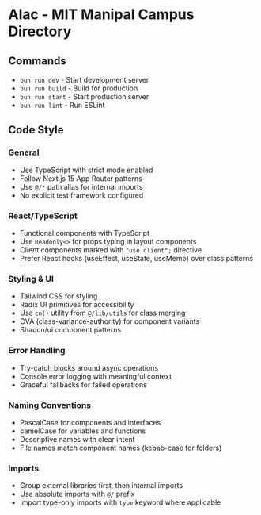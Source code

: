 # Alac - MIT Manipal Campus Directory

## Commands

- `bun run dev` - Start development server
- `bun run build` - Build for production
- `bun run start` - Start production server
- `bun run lint` - Run ESLint

## Code Style

### General
- Use TypeScript with strict mode enabled
- Follow Next.js 15 App Router patterns
- Use `@/*` path alias for internal imports
- No explicit test framework configured

### React/TypeScript
- Functional components with TypeScript
- Use `Readonly<>` for props typing in layout components
- Client components marked with `"use client";` directive
- Prefer React hooks (useEffect, useState, useMemo) over class patterns

### Styling & UI
- Tailwind CSS for styling
- Radix UI primitives for accessibility
- Use `cn()` utility from `@/lib/utils` for class merging
- CVA (class-variance-authority) for component variants
- Shadcn/ui component patterns

### Error Handling
- Try-catch blocks around async operations
- Console error logging with meaningful context
- Graceful fallbacks for failed operations

### Naming Conventions
- PascalCase for components and interfaces
- camelCase for variables and functions
- Descriptive names with clear intent
- File names match component names (kebab-case for folders)

### Imports
- Group external libraries first, then internal imports
- Use absolute imports with `@/` prefix
- Import type-only imports with `type` keyword where applicable